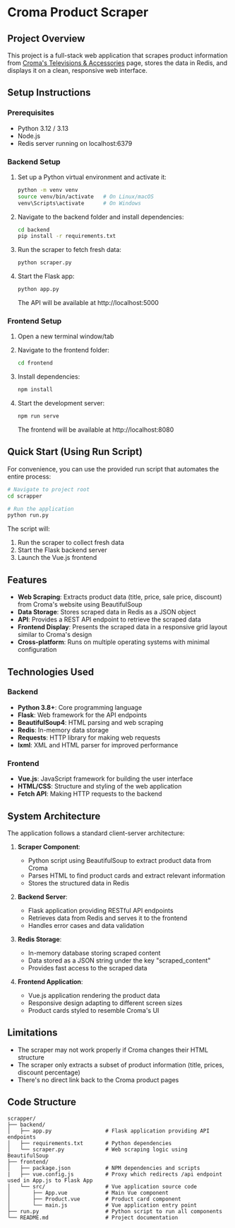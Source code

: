 # Croma Product Scraper

## Project Overview

This project is a full-stack web application that scrapes product information from [Croma's Televisions & Accessories](https://www.croma.com/televisions-accessories/c/997) page, stores the data in Redis, and displays it on a clean, responsive web interface.



## Setup Instructions

### Prerequisites
- Python 3.12 / 3.13
- Node.js
- Redis server running on localhost:6379

### Backend Setup


1. Set up a Python virtual environment and activate it:
   ```bash
   python -m venv venv
   source venv/bin/activate   # On Linux/macOS
   venv\Scripts\activate      # On Windows
   ```

2. Navigate to the backend folder and install dependencies:
   ```bash
   cd backend
   pip install -r requirements.txt
   ```

3. Run the scraper to fetch fresh data:
   ```bash
   python scraper.py
   ```

4. Start the Flask app:
   ```bash
   python app.py
   ```
   The API will be available at http://localhost:5000

### Frontend Setup

1. Open a new terminal window/tab
2. Navigate to the frontend folder:
   ```bash
   cd frontend
   ```

3. Install dependencies:
   ```bash
   npm install
   ```

4. Start the development server:
   ```bash
   npm run serve
   ```
   The frontend will be available at http://localhost:8080

## Quick Start (Using Run Script)

For convenience, you can use the provided run script that automates the entire process:

```bash
# Navigate to project root
cd scrapper

# Run the application
python run.py
```

The script will:
1. Run the scraper to collect fresh data
2. Start the Flask backend server
3. Launch the Vue.js frontend


## Features

- **Web Scraping**: Extracts product data (title, price, sale price, discount) from Croma's website using BeautifulSoup
- **Data Storage**: Stores scraped data in Redis as a JSON object
- **API**: Provides a REST API endpoint to retrieve the scraped data
- **Frontend Display**: Presents the scraped data in a responsive grid layout similar to Croma's design
- **Cross-platform**: Runs on multiple operating systems with minimal configuration

## Technologies Used

### Backend
- **Python 3.8+**: Core programming language
- **Flask**: Web framework for the API endpoints
- **BeautifulSoup4**: HTML parsing and web scraping
- **Redis**: In-memory data storage
- **Requests**: HTTP library for making web requests
- **lxml**: XML and HTML parser for improved performance

### Frontend
- **Vue.js**: JavaScript framework for building the user interface
- **HTML/CSS**: Structure and styling of the web application
- **Fetch API**: Making HTTP requests to the backend

## System Architecture

The application follows a standard client-server architecture:

1. **Scraper Component**: 
   - Python script using BeautifulSoup to extract product data from Croma
   - Parses HTML to find product cards and extract relevant information
   - Stores the structured data in Redis

2. **Backend Server**:
   - Flask application providing RESTful API endpoints
   - Retrieves data from Redis and serves it to the frontend
   - Handles error cases and data validation

3. **Redis Storage**:
   - In-memory database storing scraped content
   - Data stored as a JSON string under the key "scraped_content"
   - Provides fast access to the scraped data

4. **Frontend Application**:
   - Vue.js application rendering the product data
   - Responsive design adapting to different screen sizes
   - Product cards styled to resemble Croma's UI
## Limitations

- The scraper may not work properly if Croma changes their HTML structure
- The scraper only extracts a subset of product information (title, prices, discount percentage)
- There's no direct link back to the Croma product pages

## Code Structure

```
scrapper/
├── backend/
│   ├── app.py                 # Flask application providing API endpoints
│   ├── requirements.txt       # Python dependencies
│   └── scraper.py             # Web scraping logic using BeautifulSoup
├── frontend/
│   ├── package.json           # NPM dependencies and scripts
|   ├── vue.config.js          # Proxy which redirects /api endpoint used in App.js to Flask App
│   └── src/                   # Vue application source code
│       ├── App.vue            # Main Vue component
│       ├── Product.vue        # Product card component
│       └── main.js            # Vue application entry point
├── run.py                     # Python script to run all components
└── README.md                  # Project documentation
```
